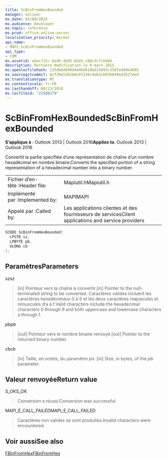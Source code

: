 ```yaml
---
title: ScBinFromHexBounded
manager: soliver
ms.date: 03/09/2015
ms.audience: Developer
ms.topic: reference
ms.prod: office-online-server
localization_priority: Normal
api_name:
- MAPI.ScBinFromHexBounded
api_type:
- COM
ms.assetid: edac715c-6edb-4b05-82e5-c08c3c7cb6d4
description: Dernière modification le 9 mars 2015
ms.openlocfilehash: 135db8d690d4d4bd610bd15893c358fedddb4605
ms.sourcegitcommit: 0cf39e5382b8c6f236c8a63c6036849ed3527ded
ms.translationtype: MT
ms.contentlocale: fr-FR
ms.lasthandoff: 08/23/2018
ms.locfileid: "22589279"
---
```

# <a name="scbinfromhexbounded"></a><span data-ttu-id="138c5-103">ScBinFromHexBounded</span><span class="sxs-lookup"><span data-stu-id="138c5-103">ScBinFromHexBounded</span></span>

  
  
<span data-ttu-id="138c5-104">**S’applique à** : Outlook 2013 | Outlook 2016</span><span class="sxs-lookup"><span data-stu-id="138c5-104">**Applies to**: Outlook 2013 | Outlook 2016</span></span> 
  
<span data-ttu-id="138c5-105">Convertit la partie spécifiée d’une représentation de chaîne d’un nombre hexadécimal en nombre binaire.</span><span class="sxs-lookup"><span data-stu-id="138c5-105">Converts the specified portion of a string representation of a hexadecimal number into a binary number.</span></span> 
  
|||
|:-----|:-----|
|<span data-ttu-id="138c5-106">Fichier d’en-tête :</span><span class="sxs-lookup"><span data-stu-id="138c5-106">Header file:</span></span>  <br/> |<span data-ttu-id="138c5-107">Mapiutil.h</span><span class="sxs-lookup"><span data-stu-id="138c5-107">Mapiutil.h</span></span>  <br/> |
|<span data-ttu-id="138c5-108">Implémenté par :</span><span class="sxs-lookup"><span data-stu-id="138c5-108">Implemented by:</span></span>  <br/> |<span data-ttu-id="138c5-109">MAPI</span><span class="sxs-lookup"><span data-stu-id="138c5-109">MAPI</span></span>  <br/> |
|<span data-ttu-id="138c5-110">Appelé par :</span><span class="sxs-lookup"><span data-stu-id="138c5-110">Called by:</span></span>  <br/> |<span data-ttu-id="138c5-111">Les applications clientes et des fournisseurs de services</span><span class="sxs-lookup"><span data-stu-id="138c5-111">Client applications and service providers</span></span>  <br/> |
   
```cpp
SCODE ScBinFromHexBounded(
  LPSTR sz,
  LPBYTE pb,
  ULONG cb
);
```

## <a name="parameters"></a><span data-ttu-id="138c5-112">Paramètres</span><span class="sxs-lookup"><span data-stu-id="138c5-112">Parameters</span></span>

 <span data-ttu-id="138c5-113">_sz_</span><span class="sxs-lookup"><span data-stu-id="138c5-113">_sz_</span></span>
  
> <span data-ttu-id="138c5-114">[in] Pointeur vers la chaîne à convertir.</span><span class="sxs-lookup"><span data-stu-id="138c5-114">[in] Pointer to the null-terminated string to be converted.</span></span> <span data-ttu-id="138c5-115">Caractères valides incluent les caractères hexadécimaux 0 à 9 et les deux caractères majuscules et minuscules d’a à f.</span><span class="sxs-lookup"><span data-stu-id="138c5-115">Valid characters include the hexadecimal characters 0 through 9 and both uppercase and lowercase characters a through f.</span></span>
    
 <span data-ttu-id="138c5-116">_pb_</span><span class="sxs-lookup"><span data-stu-id="138c5-116">_pb_</span></span>
  
> <span data-ttu-id="138c5-117">[out] Pointeur vers le nombre binaire renvoyé.</span><span class="sxs-lookup"><span data-stu-id="138c5-117">[out] Pointer to the returned binary number.</span></span>
    
 <span data-ttu-id="138c5-118">_cb_</span><span class="sxs-lookup"><span data-stu-id="138c5-118">_cb_</span></span>
  
> <span data-ttu-id="138c5-119">[in] Taille, en octets, du paramètre _po_ .</span><span class="sxs-lookup"><span data-stu-id="138c5-119">[in] Size, in bytes, of the  _pb_ parameter.</span></span> 
    
## <a name="return-value"></a><span data-ttu-id="138c5-120">Valeur renvoyée</span><span class="sxs-lookup"><span data-stu-id="138c5-120">Return value</span></span>

<span data-ttu-id="138c5-121">S_OK</span><span class="sxs-lookup"><span data-stu-id="138c5-121">S_OK</span></span>
  
> <span data-ttu-id="138c5-122">Conversion a réussi.</span><span class="sxs-lookup"><span data-stu-id="138c5-122">Conversion was successful.</span></span>
    
<span data-ttu-id="138c5-123">MAPI_E_CALL_FAILED</span><span class="sxs-lookup"><span data-stu-id="138c5-123">MAPI_E_CALL_FAILED</span></span>
  
> <span data-ttu-id="138c5-124">Caractères non valides se sont produites.</span><span class="sxs-lookup"><span data-stu-id="138c5-124">Invalid characters were encountered.</span></span>
    
## <a name="see-also"></a><span data-ttu-id="138c5-125">Voir aussi</span><span class="sxs-lookup"><span data-stu-id="138c5-125">See also</span></span>



[<span data-ttu-id="138c5-126">FBinFromHex</span><span class="sxs-lookup"><span data-stu-id="138c5-126">FBinFromHex</span></span>](fbinfromhex.md)

